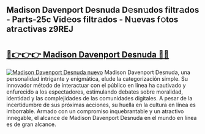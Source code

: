 ## Madison Davenport Desnuda D𝚎sn𝚞dos filtr𝚊dos - Parts-25c Vid𝚎os filtr𝚊dos - N𝚞evas f𝚘tos atr𝚊ctivas z9REJ

# <h2><a href="http://mb68clv.tromn.icu/?c=Madison+Davenport+Desnuda">🔗👉👉👉 Madison Davenport Desnuda 🔗🔗</a></h2>

[![Madison Davenport Desnuda nuevo](https://i.imgur.com/pEAQMta.gif)](http://mb68clv.tromn.icu/?c=Madison+Davenport+Desnuda)
Madison Davenport Desnuda, una personalidad intrigante y enigmática, elude la categorización simple. Su innovador método de interactuar con el público en línea ha cautivado y enfurecido a los espectadores, estimulando debates sobre moralidad, identidad y las complejidades de las comunidades digitales. A pesar de la incertidumbre de sus próximas acciones, su huella en la cultura en línea es imborrable. Armado con un compromiso inquebrantable y un atractivo innegable, el alcance de Madison Davenport Desnuda en el mundo en línea es de gran alcance.
